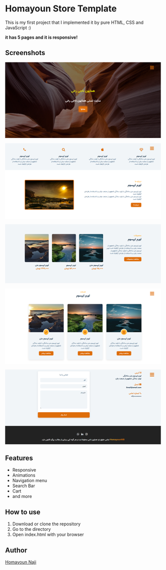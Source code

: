 # Homayoun Store Template

This is my first project that I implemented it by pure HTML, CSS and JavaScript :)

__it has 5 pages and it is responsive!__

## Screenshots

![project-image](images/Project-image/project-image.png)

![project-image](images/Project-image/project-image2.png)

![project-image](images/Project-image/project-image3.png)

![project-image](images/Project-image/project-image4.png)

![project-image](images/Project-image/project-image5.png)

## Features

-    Responsive
-    Animations
-    Navigation menu
-    Search Bar
-    Cart
-    and more

## How to use

1.  Download or clone the repository
2.  Go to the directory
3.  Open index.html with your browser

## Author

[Homayoun Naji](https://github.com/Homayoun-Naji)
